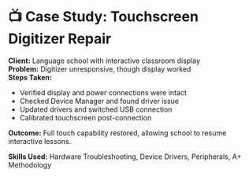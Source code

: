 # 📺 Case Study: Touchscreen Digitizer Repair

**Client:** Language school with interactive classroom display  
**Problem:** Digitizer unresponsive, though display worked  
**Steps Taken:**
- Verified display and power connections were intact
- Checked Device Manager and found driver issue
- Updated drivers and switched USB connection
- Calibrated touchscreen post-connection

**Outcome:** Full touch capability restored, allowing school to resume interactive lessons.

**Skills Used:** Hardware Troubleshooting, Device Drivers, Peripherals, A+ Methodology
